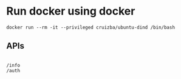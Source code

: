 
# Run docker using docker
```shell
docker run --rm -it --privileged cruizba/ubuntu-dind /bin/bash

```


## APIs

```shell

/info
/auth


```

